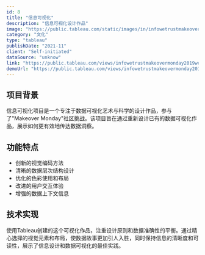 ```yaml
---
id: 8
title: "信息可视化"
description: "信息可视化设计作品"
image: "https://public.tableau.com/static/images/in/infowetrustmakeovermonday2019week16/1/1_rss.png"
category: "文化"
type: "tableau"
publishDate: "2021-11"
client: "Self-initiated"
dataSource: "unknow"
link: "https://public.tableau.com/views/infowetrustmakeovermonday2019week16/1"
demoUrl: "https://public.tableau.com/views/infowetrustmakeovermonday2019week16/1"
---
```

## 项目背景

信息可视化项目是一个专注于数据可视化艺术与科学的设计作品，参与了"Makeover Monday"社区挑战。该项目旨在通过重新设计已有的数据可视化作品，展示如何更有效地传达数据洞察。

## 功能特点

- 创新的视觉编码方法
- 清晰的数据层次结构设计
- 优化的色彩使用和布局
- 改进的用户交互体验
- 增强的数据上下文信息

## 技术实现

使用Tableau创建的这个可视化作品，注重设计原则和数据准确性的平衡。通过精心选择的视觉元素和布局，使数据故事更加引人入胜，同时保持信息的清晰度和可读性，展示了信息设计和数据可视化的最佳实践。